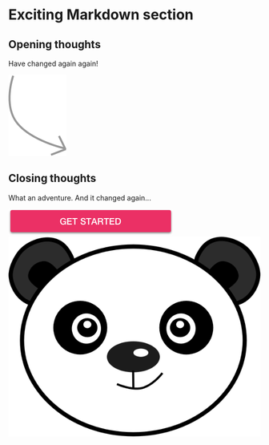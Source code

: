 # Exciting Markdown section

## Opening thoughts

Have changed again again!

![image](./try-it-out-arrow_renamed.svg)

## Closing thoughts

What an adventure. And it changed again...

![image](./images/btn_get_started_renamed.png)
![image](./images/pico_renamed.png)
